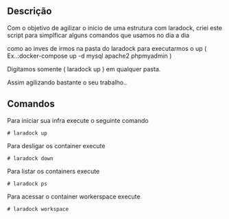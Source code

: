## Descrição

Com o objetivo de agilizar o inicio de uma estrutura com laradock, criei este script para simplficar alguns comandos que usamos no dia a dia

como ao inves de irmos na pasta do laradock para executarmos o up ( Ex..:docker-compose up -d mysql apache2 phpmyadmin )

Digitamos somente ( laradock up ) em qualquer pasta.

Assim agilizando bastante o seu trabalho..


## Comandos


Para iniciar sua infra execute o seguinte comando

```
# laradock up
```

Para desligar os container execute

```
# laradock down
```

Para listar os containers execute

```
# laradock ps
```

Para acessar o container workerspace execute

```
# laradock workspace
```


